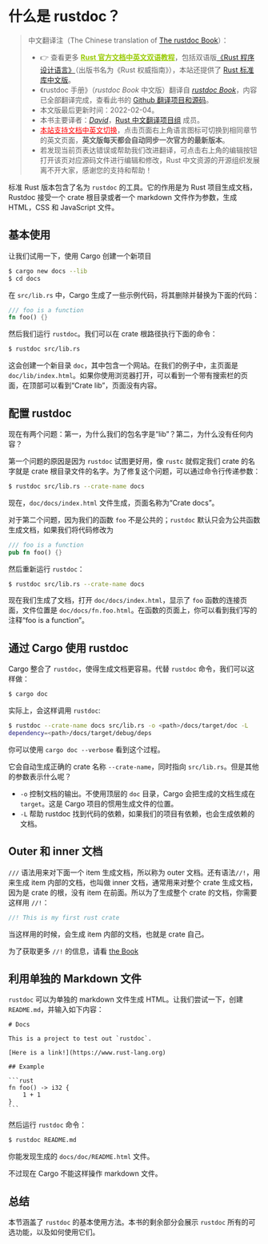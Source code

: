 # 什么是 rustdoc？

> 中文翻译注（The Chinese translation of [The rustdoc Book][website]）：
>
> - 👉 查看更多 <a href="https://rustwiki.org/" style="color:#97ca00;font-weight:bold;">Rust 官方文档中英文双语教程</a>，包括双语版[《Rust 程序设计语言》][book-cn]（出版书名为《Rust 权威指南》），本站还提供了 [Rust 标准库中文版][std-cn]。
> - 《rustdoc 手册》（*rustdoc Book* 中文版）翻译自 [*rustdoc Book*][website]，内容已全部翻译完成，查看此书的 [Github 翻译项目和源码][github-repo]。
> - 本文版最后更新时间：2022-02-04。
> - 本书主要译者：[*David*][david]，[Rust 中文翻译项目组][rust-lang-cn] 成员。
> - <a href="https://rustwiki.org/en/rustdoc/" style="color:red;">本站支持文档中英文切换</a>，点击页面右上角语言图标可切换到相同章节的英文页面，**英文版每天都会自动同步一次官方的最新版本**。
> - 若发现当前页表达错误或帮助我们改进翻译，可点击右上角的编辑按钮打开该页对应源码文件进行编辑和修改，Rust 中文资源的开源组织发展离不开大家，感谢您的支持和帮助！

标准 Rust 版本包含了名为 `rustdoc` 的工具。它的作用是为 Rust 项目生成文档，Rustdoc 接受一个 crate 根目录或者一个 markdown 文件作为参数，生成 HTML，CSS 和 JavaScript 文件。

## 基本使用

让我们试用一下，使用 Cargo 创建一个新项目

```bash
$ cargo new docs --lib
$ cd docs
```

在 `src/lib.rs` 中，Cargo 生成了一些示例代码，将其删除并替换为下面的代码：

```rust
/// foo is a function
fn foo() {}
```

然后我们运行 `rustdoc`。我们可以在 crate 根路径执行下面的命令：

```bash
$ rustdoc src/lib.rs
```

这会创建一个新目录 `doc`，其中包含一个网站。在我们的例子中，主页面是 `doc/lib/index.html`。如果你使用浏览器打开，可以看到一个带有搜索栏的页面，在顶部可以看到“Crate lib”，页面没有内容。

## 配置 rustdoc

现在有两个问题：第一，为什么我们的包名字是“lib”？第二，为什么没有任何内容？

第一个问题的原因是因为 `rustdoc` 试图更好用，像 `rustc` 就假定我们 crate 的名字就是 crate 根目录文件的名字。为了修复这个问题，可以通过命令行传递参数：

```bash
$ rustdoc src/lib.rs --crate-name docs
```

现在，`doc/docs/index.html` 文件生成，页面名称为“Crate docs”。

对于第二个问题，因为我们的函数 `foo` 不是公共的；`rustdoc` 默认只会为公共函数生成文档，如果我们将代码修改为

```rust
/// foo is a function
pub fn foo() {}
```

然后重新运行 `rustdoc`：

```bash
$ rustdoc src/lib.rs --crate-name docs
```

现在我们生成了文档，打开 `doc/docs/index.html`，显示了 `foo` 函数的连接页面，文件位置是 `doc/docs/fn.foo.html`。在函数的页面上，你可以看到我们写的注释“foo is a function”。

## 通过 Cargo 使用 rustdoc

Cargo 整合了 `rustdoc`，使得生成文档更容易。代替 `rustdoc` 命令，我们可以这样做：

```bash
$ cargo doc
```

实际上，会这样调用 `rustdoc`:

```bash
$ rustdoc --crate-name docs src/lib.rs -o <path>/docs/target/doc -L
dependency=<path>/docs/target/debug/deps
```

你可以使用 `cargo doc --verbose` 看到这个过程。

它会自动生成正确的 crate 名称 `--crate-name`，同时指向 `src/lib.rs`。但是其他的参数表示什么呢？

- `-o` 控制文档的输出。不使用顶层的 `doc` 目录，Cargo 会把生成的文档生成在 `target`。这是 Cargo 项目的惯用生成文件的位置。
- `-L` 帮助 rustdoc 找到代码的依赖，如果我们的项目有依赖，也会生成依赖的文档。

## Outer 和 inner 文档

`///` 语法用来对下面一个 item 生成文档，所以称为 outer 文档。还有语法`//!`，用来生成 item 内部的文档，也叫做 inner 文档，通常用来对整个 crate 生成文档，因为是 crate 的根，没有 item 在前面。所以为了生成整个 crate 的文档，你需要这样用 `//!`：

```rust
//! This is my first rust crate
```

当这样用的时候，会生成 item 内部的文档，也就是 crate 自己。

为了获取更多 `//!` 的信息，请看 [the Book](https://doc.rust-lang.org/book/ch14-02-publishing-to-crates-io.html#commenting-contained-items)

## 利用单独的 Markdown 文件

`rustdoc` 可以为单独的 markdown 文件生成 HTML。让我们尝试一下，创建 `README.md`，并输入如下内容：

````text
# Docs

This is a project to test out `rustdoc`.

[Here is a link!](https://www.rust-lang.org)

## Example

```rust
fn foo() -> i32 {
    1 + 1
}
```
````

然后运行 `rustdoc` 命令：

```bash
$ rustdoc README.md
```

你能发现生成的 `docs/doc/README.html` 文件。

不过现在 Cargo 不能这样操作 markdown 文件。

## 总结

本节涵盖了 `rustdoc` 的基本使用方法。本书的剩余部分会展示 `rustdoc` 所有的可选功能，以及如何使用它们。

[website]: https://doc.rust-lang.org/rustdoc/
[book-cn]: https://rustwiki.org/zh-CN/book/
[std-cn]: https://rustwiki.org/zh-CN/std/
[github-repo]: https://github.com/rust-lang-cn/rustdoc-cn
[rust-lang-cn]: https://github.com/rust-lang-cn
[david]: https://github.com/wendajiang
